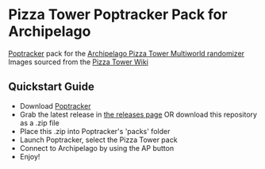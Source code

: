 # Pizza Tower Poptracker Pack for Archipelago

[Poptracker](https://github.com/black-sliver/PopTracker) pack for the [Archipelago Pizza Tower Multiworld randomizer](https://github.com/unsafetyskizzers/Archipelago/releases)
Images sourced from the [Pizza Tower Wiki](https://pizzatower.wiki)

## Quickstart Guide
- Download [Poptracker](https://github.com/black-sliver/PopTracker/releases)
- Grab the latest release in [the releases page](https://github.com/Fairweather-Furry/pt-fair/releases) OR download this repository as a .zip file 
- Place this .zip into Poptracker's 'packs' folder
- Launch Poptracker, select the Pizza Tower pack
- Connect to Archipelago by using the AP button
- Enjoy!